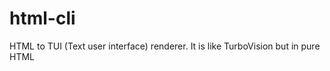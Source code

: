html-cli
========

HTML to TUI (Text user interface) renderer. It is like TurboVision but in pure HTML
